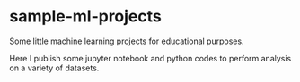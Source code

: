 # sample-ml-projects
Some little machine learning projects for educational purposes.

Here I publish some jupyter notebook and python codes to perform analysis on a variety of datasets.
